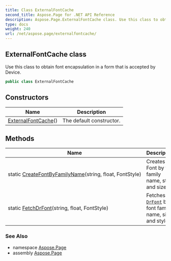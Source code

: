 ```yaml
---
title: Class ExternalFontCache
second_title: Aspose.Page for .NET API Reference
description: Aspose.Page.ExternalFontCache class. Use this class to obtain font encapsulation in a form that is accepted by Device
type: docs
weight: 240
url: /net/aspose.page/externalfontcache/
---
```

## ExternalFontCache class

Use this class to obtain font encapsulation in a form that is accepted by Device.

```csharp
public class ExternalFontCache
```

## Constructors

| Name | Description |
| --- | --- |
| [ExternalFontCache](externalfontcache/)() | The default constructor. |

## Methods

| Name | Description |
| --- | --- |
| static [CreateFontByFamilyName](../../aspose.page/externalfontcache/createfontbyfamilyname/)(string, float, FontStyle) | Creates Font by font family name, style and size. |
| static [FetchDrFont](../../aspose.page/externalfontcache/fetchdrfont/)(string, float, FontStyle) | Fetches [`DrFont`](../../aspose.page.font/drfont/) by font family name, size and style. |

### See Also

* namespace [Aspose.Page](../../aspose.page/)
* assembly [Aspose.Page](../../)


